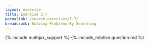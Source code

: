 ```yaml
---
layout: exercise
title: Exercise 3.7
permalink: /search-exercises/3-7/
breadcrumb: Solving Problems By Searching
---
```


{% include mathjax_support %}
{% include_relative question.md %}
